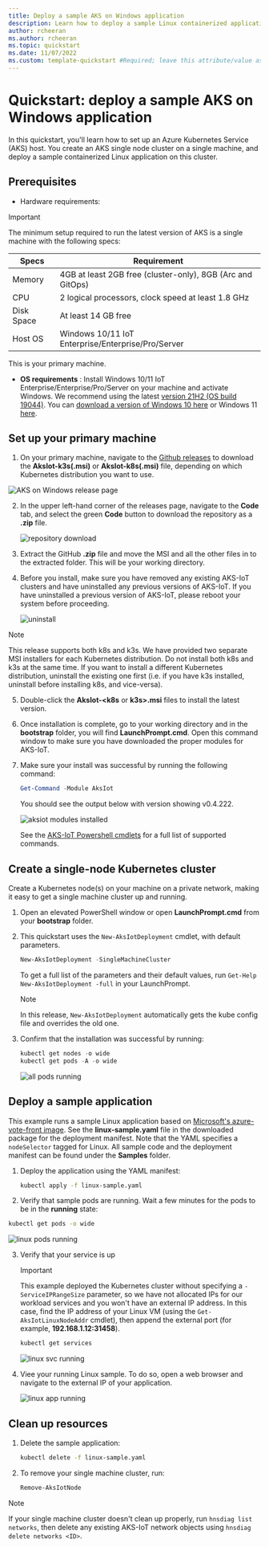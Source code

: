 ```yaml
---
title: Deploy a sample AKS on Windows application
description: Learn how to deploy a sample Linux containerized application on AKS on Windows.
author: rcheeran
ms.author: rcheeran
ms.topic: quickstart
ms.date: 11/07/2022
ms.custom: template-quickstart #Required; leave this attribute/value as-is.
---
```


# Quickstart: deploy a sample AKS on Windows application

In this quickstart, you'll learn how to set up an Azure Kubernetes Service (AKS) host. You create an AKS single node cluster on a single machine, and deploy a sample containerized Linux application on this cluster.

## Prerequisites

- Hardware requirements:

> [!IMPORTANT]
> The minimum setup required to run the latest version of AKS is a single machine with the following specs:

| Specs | Requirement |
| ---------- | --------- |
| Memory | 4GB at least 2GB free (cluster-only), 8GB (Arc and GitOps) |
| CPU | 2 logical processors, clock speed at least 1.8 GHz |
| Disk Space | At least 14 GB free |
| Host OS | Windows 10/11 IoT Enterprise/Enterprise/Pro/Server |

This is your primary machine.

- **OS requirements** : Install Windows 10/11 IoT Enterprise/Enterprise/Pro/Server on your machine and activate Windows. We recommend using the latest [version 21H2 (OS build 19044)](/windows/release-health/release-information). You can [download a version of Windows 10 here](https://www.microsoft.com/software-download/windows10) or Windows 11 [here](https://www.microsoft.com/software-download/windows11).

## Set up your primary machine

1. On your primary machine, navigate to the [Github releases](https://github.com/Azure/AKS-IoT-preview/releases) to download the **AksIot-k3s(.msi)** or **AksIot-k8s(.msi)** file, depending on which Kubernetes distribution you want to use.

 ![AKS on Windows release page](media/aks-lite/aks-lite-release-assets.png)

2. In the upper left-hand corner of the releases page, navigate to the **Code** tab, and select the green **Code** button to download the repository as a **.zip** file.  

    ![repository download](media/aks-lite/aks-lite-download-zip.png)

3. Extract the GitHub **.zip** file and move the MSI and all the other files in to the extracted folder. This will be your working directory.

4. Before you install, make sure you have removed any existing AKS-IoT clusters and have uninstalled any previous versions of AKS-IoT. If you have uninstalled a previous version of AKS-IoT, please reboot your system before proceeding.

    ![uninstall](media/aks-lite/aks-lite-uninstall.png)

> [!NOTE]
> This release supports both k8s and k3s. We have provided two separate MSI installers for each Kubernetes distribution. Do not install both k8s and k3s at the same time. If you want to install a different Kubernetes distribution, uninstall the existing one first (i.e. if you have k3s installed, uninstall before installing k8s, and vice-versa).

5. Double-click the **AksIot-<k8s** or **k3s>.msi** files to install the latest version.

6. Once installation is complete, go to your working directory and in the **bootstrap** folder, you will find **LaunchPrompt.cmd**. Open this command window to make sure you have downloaded the proper modules for AKS-IoT.

7. Make sure your install was successful by running the following command:

    ```powershell
    Get-Command -Module AksIot
    ```

    You should see the output below with version showing v0.4.222.

    ![aksiot modules installed](media/aks-lite/aks-lite-modules-installed.png)

    See the [AKS-IoT Powershell cmdlets](./reference/aks-lite-ps/index.md) for a full list of supported commands.

## Create a single-node Kubernetes cluster

Create a Kubernetes node(s) on your machine on a private network, making it easy to get a single machine cluster up and running.

1. Open an elevated PowerShell window or open **LaunchPrompt.cmd** from your **bootstrap** folder.

2. This quickstart uses the `New-AksIotDeployment` cmdlet, with default parameters.

   ```powershell
   New-AksIotDeployment -SingleMachineCluster
   ```

   To get a full list of the parameters and their default values, run `Get-Help New-AksIotDeployment -full` in your LaunchPrompt.

   > [!NOTE]
   > In this release, `New-AksIotDeployment` automatically gets the kube config file and overrides the old one.

3. Confirm that the installation was successful by running:

   ```powershell
   kubectl get nodes -o wide
   kubectl get pods -A -o wide
   ```

   ![all pods running](media/aks-lite/all-pods-running.png)

## Deploy a sample application

This example runs a sample Linux application based on [Microsoft's azure-vote-front image](https://github.com/microsoft/containerregistry). See the **linux-sample.yaml** file in the downloaded package for the deployment manifest. Note that the YAML specifies a `nodeSelector` tagged for Linux. All sample code and the deployment manifest can be found under the **Samples** folder.

1. Deploy the application using the YAML manifest:

   ```bash
   kubectl apply -f linux-sample.yaml
   ```

 2. Verify that sample pods are running. Wait a few minutes for the pods to be in the **running** state:

   ```bash
   kubectl get pods -o wide
   ```

   ![linux pods running](media/aks-lite/linux-pods-running.png)

3. Verify that your service is up

   > [!IMPORTANT]
   > This example deployed the Kubernetes cluster without specifying a `-ServiceIPRangeSize` parameter, so we have not allocated IPs for our workload services and you won't have an external IP address. In this case, find the IP address of your Linux VM (using the `Get-AksIotLinuxNodeAddr` cmdlet), then append the external port (for example, **192.168.1.12:31458**).

   ```bash
   kubectl get services
   ```

   ![linux svc running](media/aks-lite/linux-svc-running.png)

4. Viee your running Linux sample. To do so, open a web browser and navigate to the external IP of your application.

   ![linux app running](media/aks-lite/linux-app-up.png)

## Clean up resources

1. Delete the sample application:

   ```bash
   kubectl delete -f linux-sample.yaml
   ```

2. To remove your single machine cluster, run:

   ```powershell
   Remove-AksIotNode
   ```

> [!NOTE]
> If your single machine cluster doesn't clean up properly, run `hnsdiag list networks`, then delete any existing AKS-IoT network objects using `hnsdiag delete networks <ID>`.

